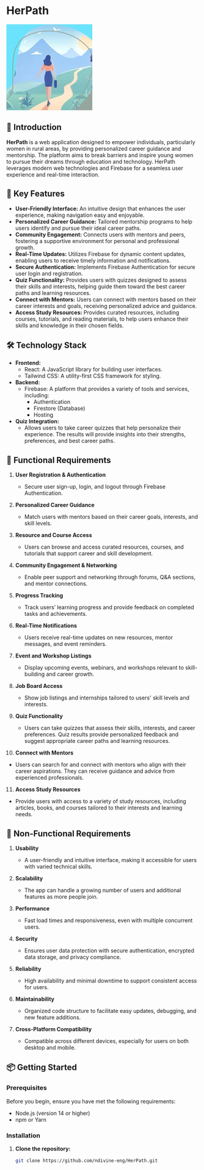 # HerPath

![HerPath Logo](src/Assets/logo.jpeg) 

## 🚀 Introduction

**HerPath** is a web application designed to empower individuals, particularly women in rural areas, by providing personalized career guidance and mentorship. The platform aims to break barriers and inspire young women to pursue their dreams through education and technology. HerPath leverages modern web technologies and Firebase for a seamless user experience and real-time interaction.

## 🌟 Key Features

- **User-Friendly Interface:** An intuitive design that enhances the user experience, making navigation easy and enjoyable.
- **Personalized Career Guidance:** Tailored mentorship programs to help users identify and pursue their ideal career paths.
- **Community Engagement:** Connects users with mentors and peers, fostering a supportive environment for personal and professional growth.
- **Real-Time Updates:** Utilizes Firebase for dynamic content updates, enabling users to receive timely information and notifications.
- **Secure Authentication:** Implements Firebase Authentication for secure user login and registration.
- **Quiz Functionality:** Provides users with quizzes designed to assess their skills and interests, helping guide them toward the best career paths and learning resources.
- **Connect with Mentors:** Users can connect with mentors based on their career interests and goals, receiving personalized advice and guidance.
- **Access Study Resources:** Provides curated resources, including courses, tutorials, and reading materials, to help users enhance their skills and knowledge in their chosen fields.

## 🛠️ Technology Stack

- **Frontend:** 
  - React: A JavaScript library for building user interfaces.
  - Tailwind CSS: A utility-first CSS framework for styling.
- **Backend:**
  - Firebase: A platform that provides a variety of tools and services, including:
    - Authentication
    - Firestore (Database)
    - Hosting
- **Quiz Integration:** 
  - Allows users to take career quizzes that help personalize their experience. The results will provide insights into their strengths, preferences, and best career paths.

## 📌 Functional Requirements

1. **User Registration & Authentication**  
   - Secure user sign-up, login, and logout through Firebase Authentication.

2. **Personalized Career Guidance**  
   - Match users with mentors based on their career goals, interests, and skill levels.

3. **Resource and Course Access**  
   - Users can browse and access curated resources, courses, and tutorials that support career and skill development.

4. **Community Engagement & Networking**  
   - Enable peer support and networking through forums, Q&A sections, and mentor connections.

5. **Progress Tracking**  
   - Track users’ learning progress and provide feedback on completed tasks and achievements.

6. **Real-Time Notifications**  
   - Users receive real-time updates on new resources, mentor messages, and event reminders.

7. **Event and Workshop Listings**  
   - Display upcoming events, webinars, and workshops relevant to skill-building and career growth.

8. **Job Board Access**  
   - Show job listings and internships tailored to users' skill levels and interests.

9. **Quiz Functionality**  
   - Users can take quizzes that assess their skills, interests, and career preferences. Quiz results provide personalized feedback and suggest appropriate career paths and learning resources.

10. **Connect with Mentors**  
   - Users can search for and connect with mentors who align with their career aspirations. They can receive guidance and advice from experienced professionals.

11. **Access Study Resources**  
   - Provide users with access to a variety of study resources, including articles, books, and courses tailored to their interests and learning needs.

## 🔧 Non-Functional Requirements

1. **Usability**  
   - A user-friendly and intuitive interface, making it accessible for users with varied technical skills.

2. **Scalability**  
   - The app can handle a growing number of users and additional features as more people join.

3. **Performance**  
   - Fast load times and responsiveness, even with multiple concurrent users.

4. **Security**  
   - Ensures user data protection with secure authentication, encrypted data storage, and privacy compliance.

5. **Reliability**  
   - High availability and minimal downtime to support consistent access for users.

6. **Maintainability**  
   - Organized code structure to facilitate easy updates, debugging, and new feature additions.

7. **Cross-Platform Compatibility**  
   - Compatible across different devices, especially for users on both desktop and mobile.

## 📦 Getting Started

### Prerequisites

Before you begin, ensure you have met the following requirements:

- Node.js (version 14 or higher)
- npm or Yarn

### Installation

1. **Clone the repository:**
   ```bash
   git clone https://github.com/ndivine-eng/HerPath.git



